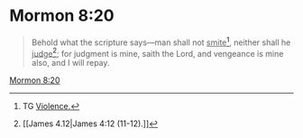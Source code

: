 # Mormon 8:20

> Behold what the scripture says—man shall not <u>smite</u>[^a], neither shall he <u>judge</u>[^b]; for judgment is mine, saith the Lord, and vengeance is mine also, and I will repay.

[Mormon 8:20](https://www.churchofjesuschrist.org/study/scriptures/bofm/morm/8?lang=eng&id=p20#p20)


[^a]: TG [Violence.](https://www.churchofjesuschrist.org/study/scriptures/tg/violence?lang=eng)
[^b]: [[James 4.12|James 4:12 (11-12).]]
